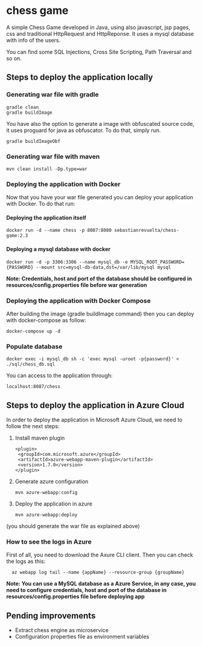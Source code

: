 # chess game
A simple Chess Game developed in Java, using also javascript, jsp pages, css and traditional HttpRequest and HttpReponse.
It uses a mysql database with info of the users.

You can find some SQL Injections, Cross Site Scripting, Path Traversal and so on.

## Steps to deploy the application locally

### Generating war file with gradle
    gradle clean
    gradle buildImage

You have also the option to generate a image with obfuscated source code, it uses proguard for java as obfuscator.
To do that, simply run.
    
    gradle buildImageObf

### Generating war file with maven
    mvn clean install -Dp.type=war

### Deploying the application with Docker
Now that you have your war file generated you can deploy your application with Docker.
To do that run:

#### Deploying the application itself
    docker run -d --name chess -p 8087:8080 sebastianrevuelta/chess-game:2.3

#### Deploying a mysql database with docker
    docker run -d -p 3306:3306 --name mysql_db -e MYSQL_ROOT_PASSWORD={PASSWORD} --mount src=mysql-db-data,dst=/var/lib/mysql mysql

**Note: Credentials, host and port of the database should be configured in resources/config.properties file before war generation**

### Deploying the application with Docker Compose
After building the image (gradle buildImage command) then you can deploy with docker-compose as follow:
    
    docker-compose up -d

### Populate database

    docker exec -i mysql_db sh -c 'exec mysql -uroot -p{password}' < ./sql/chess_db.sql
    
You can access to the application through:

    localhost:8087/chess

## Steps to deploy the application in Azure Cloud

In order to deploy the application in Microsoft Azure Cloud, we need to follow the next steps:

1. Install maven plugin 

       <plugin> 
        <groupId>com.microsoft.azure</groupId>  
        <artifactId>azure-webapp-maven-plugin</artifactId>  
        <version>1.7.0</version>  
       </plugin>
    
2. Generate azure configuration
    
       mvn azure-webapp:config
    
3. Deploy the application in azure

       mvn azure-webapp:deploy 
  (you should generate the war file as explained above)
  
### How to see the logs in Azure
First of all, you need to download the Axure CLI client.
Then you can check the logs as this:
  
      az webapp log tail --name {appName} --resource-group {groupName}

  **Note: You can use a MySQL database as a Azure Service, in any case, you need to configure credentials, host and port of the database in resources/config.properties file before deploying app**
  
 ## Pending improvements
 * Extract chess engine as microservice
 * Configuration properties file as environment variables

